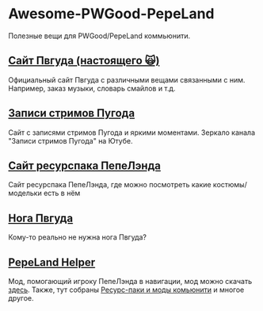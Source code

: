 # Awesome-PWGood-PepeLand
Полезные вещи для PWGood/PepeLand коммьюнити.  

## [Сайт Пвгуда (настоящего 🙀)](https://goood.pw/)
Официальный сайт Пвгуда с различными вещами связанными с ним. Например, заказ музыки, словарь смайлов и т.д.

## [Записи стримов Пугода](https://neolegshishov.github.io/PwgoodChatRecords)
Сайт с записями стримов Пугода и яркими моментами. Зеркало канала "Записи стримов Пугода" на Ютубе. 

## [Сайт ресурспака ПепеЛэнда](https://pplrp.wiki) 
Сайт ресурспака ПепеЛэнда, где можно посмотреть какие костюмы/модельки есть в нём

## [Нога Пвгуда](http://baad.pw/noga)
Кому-то реально не нужна нога Пвгуда?

## [PepeLand Helper](https://pplmods.ru/)
Мод, помогающий игроку ПепеЛэнда в навигации, мод можно скачать [здесь](https://modrinth.com/mod/ppl-helper). Также, тут собраны [Ресурс-паки и моды комьюнити](http://pplmods.ru/utils/community) и многое другое.
